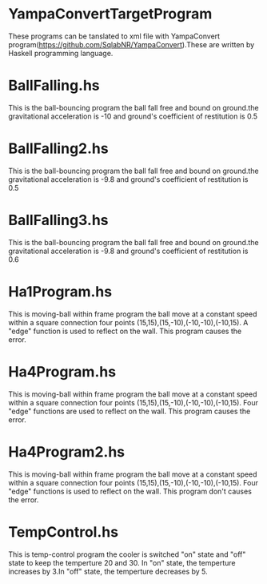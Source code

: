 # YampaConvertTargetProgram

These programs can be tanslated to xml file with YampaConvert program(https://github.com/SqlabNR/YampaConvert).These are written by Haskell programming language.

# BallFalling.hs

This is the ball-bouncing program the ball fall free and bound on ground.the gravitational acceleration is -10 and ground's coefficient of restitution is 0.5

# BallFalling2.hs

This is the ball-bouncing program the ball fall free and bound on ground.the gravitational acceleration is -9.8 and ground's coefficient of restitution is 0.5

# BallFalling3.hs

This is the ball-bouncing program the ball fall free and bound on ground.the gravitational acceleration is -9.8 and ground's coefficient of restitution is 0.6

# Ha1Program.hs

This is moving-ball within frame program the ball move at a constant speed within a square connection four points (15,15),(15,-10),(-10,-10),(-10,15). A "edge" function is used to reflect on the wall. This program causes the error.


# Ha4Program.hs

This is moving-ball within frame program the ball move at a constant speed within a square connection four points (15,15),(15,-10),(-10,-10),(-10,15). Four "edge" functions are used to reflect on the wall. This program causes the error.


# Ha4Program2.hs

This is moving-ball within frame program the ball move at a constant speed within a square connection four points (15,15),(15,-10),(-10,-10),(-10,15). Four "edge" functions is used to reflect on the wall. This program don't causes the error.

# TempControl.hs

This is temp-control program the cooler is switched  "on" state and "off" state to keep the temperture 20 and 30. In "on" state, the temperture increases by 3.In "off" state, the temperture decreases by 5.
